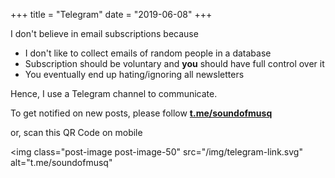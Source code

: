 +++
title = "Telegram"
date = "2019-06-08"
+++

I don't believe in email subscriptions because

- I don't like to collect emails of random people in a database
- Subscription should be voluntary and **you** should have full control
over it
- You eventually end up hating/ignoring all newsletters

Hence, I use a Telegram channel to communicate.

To get notified on new posts, please follow
[**t.me/soundofmusq**](https://t.me/soundofmusq)

or, scan this QR Code on mobile

<img
    class="post-image post-image-50"
    src="/img/telegram-link.svg"
    alt="t.me/soundofmusq"
>
